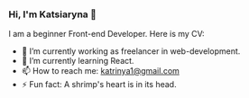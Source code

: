 ### Hi, I'm Katsiaryna 👋

I am a beginner Front-end Developer. Here is my CV: 

- 🔭 I’m currently working as freelancer in web-development.
- 🌱 I’m currently learning React.
- 📫 How to reach me: katrinya1@gmail.com
- ⚡ Fun fact: A shrimp's heart is in its head.
